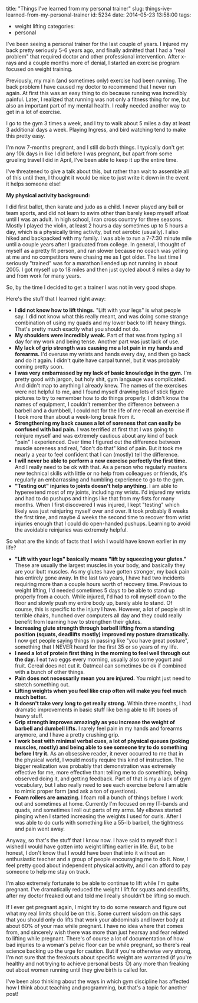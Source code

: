 title: "Things I've learned from my personal trainer"
slug: things-ive-learned-from-my-personal-trainer
id: 5234
date: 2014-05-23 13:58:00
tags:
- weight lifting
categories:
- personal

I've been seeing a personal trainer for the last couple of years. I injured my back pretty seriously 5-6 years ago, and finally admitted that I had a "real problem" that required doctor and other professional intervention. After x-rays and a couple months more of denial, I started an exercise program focused on weight training.

Previously, my main (and sometimes only) exercise had been running. The back problem I have caused my doctor to recommend that I never run again. At first this was an easy thing to do because running was incredibly painful. Later, I realized that running was not only a fitness thing for me, but also an important part of my mental health. I really needed another way to get in a lot of exercise.

I go to the gym 3 times a week, and I try to walk about 5 miles a day at least 3 additional days a week. Playing Ingress, and bird watching tend to make this pretty easy.

I'm now 7-months pregnant, and I still do both things. I typically don't get any 10k days in like I did before I was pregnant, but apart from some grueling travel I did in April, I've been able to keep it up the entire time.

I've threatened to give a talk about this, but rather than wait to assemble all of this until then, I thought it would be nice to just write it down in the event it helps someone else!

**My physical activity background:**

I did first ballet, then karate and judo as a child. I never played any ball or team sports, and did not learn to swim other than barely keep myself afloat until I was an adult. In high school, I ran cross country for three seasons. Mostly I played the violin, at least 2 hours a day sometimes up to 5 hours a day, which is a physically tiring activity, but not aerobic (usually). I also hiked and backpacked with my family. I was able to run a 7-7:30 minute mile until a couple years after I graduated from college. In general, I thought of myself as a pretty fit person, and ran slower because no coach was yelling at me and no competitors were chasing me as I got older. The last time I seriously "trained" was for a marathon I ended up not running in about 2005. I got myself up to 18 miles and then just cycled about 8 miles a day to and from work for many years.

So, by the time I decided to get a trainer I was not in very good shape.

Here's the stuff that I learned right away:

*   **I did not know how to lift things.** "Lift with your legs" is what people say. I did not know what this really meant, and was doing some strange combination of using my quads and my lower back to lift heavy things. That's pretty much exactly what you should not do.
*   **My shoulders were incredibly weak.** Part of that was from typing all day for my work and being tense. Another part was just lack of use. 
*   **My lack of grip strength was causing me a lot pain in my hands and forearms.** I'd overuse my wrists and hands every day, and then go back and do it again. I didn't quite have carpal tunnel, but it was probably coming pretty soon.
*   **I was very embarrassed by my lack of basic knowledge in the gym.** I'm pretty good with jargon, but holy shit, gym language was complicated. And didn't map to anything I already knew. The names of the exercises were not helpful to me, and I found myself drawing lots of stick figure pictures to try to remember how to do things properly. I didn't know the names of equipment, I couldn't remember the difference between a barbell and a dumbbell, I could not for the life of me recall an exercise if I took more than about a week-long break from it. 
*   **Strengthening my back causes a lot of soreness that can easily be confused with bad pain.** I was terrified at first that I was going to reinjure myself and was extremely cautious about any kind of back "pain" I experienced. Over time I figured out the difference between muscle soreness and real, "don't do that" kind of pain. But it took me nearly a year to feel confident that I can (mostly) tell the difference. 
*   **I will never be able to perform a new exercise perfectly the first time.** And I really need to be ok with that. As a person who regularly masters new technical skills with little or no help from colleagues or friends, it's regularly an embarrassing and humbling experience to go to the gym.
*   **"Testing out" injuries to joints doesn't help anything.** I am able to hyperextend most of my joints, including my wrists. I'd injured my wrists and had to do pushups and things like that from my fists for many months. When I first discovered I was injured, I kept "testing" which likely was just reinjuring myself over and over. It took probably 8 weeks the first time, and maybe 4 weeks the second time to recover from wrist injuries enough that I could do open-handed pushups. Learning to avoid the avoidable reinjuries was extremely helpful.

So what are the kinds of facts that I wish I would have known earlier in my life?

*   **"Lift with your legs" basically means "lift by squeezing your glutes."** These are usually the largest muscles in your body, and basically they are your butt muscles. As my glutes have gotten stronger, my back pain has entirely gone away. In the last two years, I have had two incidents requiring more than a couple hours worth of recovery time. Previous to weight lifting, I'd needed sometimes 5 days to be able to stand up properly from a couch. While injured, I'd had to roll myself down to the floor and slowly push my entire body up, barely able to stand. Of course, this is specific to the injury I have. However, a lot of people sit in terrible chairs, hunched over computers all day and they could really benefit from learning how to strengthen their glutes. 
*   **Increasing glute strength through barbell lifting from a standing position (squats, deadlifts mostly) improved my posture dramatically.** I now get people saying things in passing like "you have great posture", something that I NEVER heard for the first 35 or so years of my life. 
*   **I need a lot of protein first thing in the morning to feel well through out the day.** I eat two eggs every morning, usually also some yogurt and fruit. Cereal does not cut it. Oatmeal can sometimes be ok if combined with a bunch of other things.
*   **Pain does not necessarily mean you are injured.** You might just need to stretch something out.
*   **Lifting weights when you feel like crap often will make you feel much much better.** 
*   **It doesn't take very long to get really strong.** Within three months, I had dramatic improvements in basic stuff like being able to lift boxes of heavy stuff.
*   **Grip strength improves amazingly as you increase the weight of barbell and dumbell lifts.** I rarely feel pain in my hands and forearms anymore, and I have a pretty crushing grip. 
*   **I work best with minimal verbal cues, a lot of physical queues (poking muscles, mostly) and being able to see someone try to do something before I try it.** As an obsessive reader, it never occurred to me that in the physical world, I would mostly require this kind of instruction. The bigger realization was probably that demonstration was extremely effective for me, more effective than: telling me to do something, being observed doing it, and getting feedback. Part of that is my a lack of gym vocabulary, but I also really need to see each exercise before I am able to mimic proper form (and ask a ton of questions).
*   **Foam rollers are amazing.** I foam roll a bunch of things before I work out and sometimes at home. Currently I'm focused on my IT-bands and quads, and sometimes I roll out parts of my arms. My elbows started pinging when I started increasing the weights I used for curls. After I was able to do curls with something like a 55-lb barbell, the tightness and pain went away.

Anyway, so that's the stuff that I know now. I have said to myself that I wished I would have gotten into weight lifting earlier in life. But, to be honest, I don't know that I would have been that into it without an enthusiastic teacher and a group of people encouraging me to do it. Now, I feel pretty good about independent physical activity, and I can afford to pay someone to help me stay on track.

I'm also extremely fortunate to be able to continue to lift while I'm quite pregnant. I've dramatically reduced the weight I lift for squats and deadlifts, after my doctor freaked out and told me I really shouldn't be lifting so much.

If I ever get pregnant again, I might try to do some research and figure out what my real limits should be on this. Some current wisdom on this says that you should only do lifts that work your abdominals and lower body at about 60% of your max while pregnant. I have no idea where that comes from, and sincerely wish there was more than just hearsay and fear related to lifting while pregnant. There's of course a lot of documentation of how bad injuries to a woman's pelvic floor can be while pregnant, so there's real science backing up the urge for caution. But if you're otherwise very strong, I'm not sure that the freakouts about specific weight are warranted (if you're healthy and not trying to achieve personal bests :D) any more than freaking out about women running until they give birth is called for.

I've been also thinking about the ways in which gym discipline has affected how I think about teaching and programming, but that's a topic for another post!
